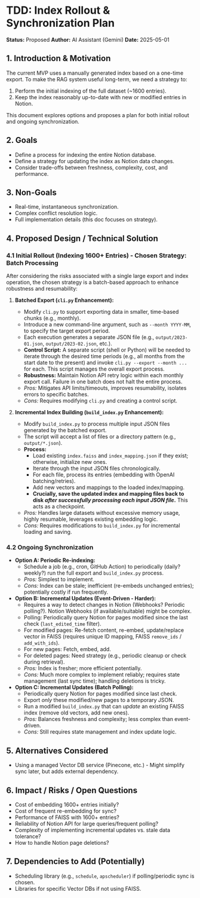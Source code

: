 # TDD: Index Rollout & Synchronization Plan

**Status:** Proposed
**Author:** AI Assistant (Gemini)
**Date:** 2025-05-01

## 1. Introduction & Motivation

The current MVP uses a manually generated index based on a one-time export. To make the RAG system useful long-term, we need a strategy to:
1.  Perform the initial indexing of the full dataset (~1600 entries).
2.  Keep the index reasonably up-to-date with new or modified entries in Notion.

This document explores options and proposes a plan for both initial rollout and ongoing synchronization.

## 2. Goals

*   Define a process for indexing the entire Notion database.
*   Define a strategy for updating the index as Notion data changes.
*   Consider trade-offs between freshness, complexity, cost, and performance.

## 3. Non-Goals

*   Real-time, instantaneous synchronization.
*   Complex conflict resolution logic.
*   Full implementation details (this doc focuses on strategy).

## 4. Proposed Design / Technical Solution

### 4.1 Initial Rollout (Indexing 1600+ Entries) - **Chosen Strategy: Batch Processing**

After considering the risks associated with a single large export and index operation, the chosen strategy is a batch-based approach to enhance robustness and resumability:

1.  **Batched Export (`cli.py` Enhancement):**
    *   Modify `cli.py` to support exporting data in smaller, time-based chunks (e.g., monthly).
    *   Introduce a new command-line argument, such as `--month YYYY-MM`, to specify the target export period.
    *   Each execution generates a separate JSON file (e.g., `output/2023-01.json`, `output/2023-02.json`, etc.).
    *   **Control Script:** A separate script (shell or Python) will be needed to iterate through the desired time periods (e.g., all months from the start date to the present) and invoke `cli.py --export --month ...` for each. This script manages the overall export process.
    *   **Robustness:** Maintain Notion API retry logic within each monthly export call. Failure in one batch does not halt the entire process.
    *   *Pros:* Mitigates API limits/timeouts, improves resumability, isolates errors to specific batches.
    *   *Cons:* Requires modifying `cli.py` and creating a control script.

2.  **Incremental Index Building (`build_index.py` Enhancement):**
    *   Modify `build_index.py` to process multiple input JSON files generated by the batched export.
    *   The script will accept a list of files or a directory pattern (e.g., `output/*.json`).
    *   **Process:**
        *   Load existing `index.faiss` and `index_mapping.json` if they exist; otherwise, initialize new ones.
        *   Iterate through the input JSON files chronologically.
        *   For each file, process its entries (embedding with OpenAI batching/retries).
        *   Add new vectors and mappings to the loaded index/mapping.
        *   **Crucially, save the updated index and mapping files back to disk *after successfully processing each input JSON file*.** This acts as a checkpoint.
    *   *Pros:* Handles large datasets without excessive memory usage, highly resumable, leverages existing embedding logic.
    *   *Cons:* Requires modifications to `build_index.py` for incremental loading and saving.

### 4.2 Ongoing Synchronization

*   **Option A: Periodic Re-indexing:**
    *   Schedule a job (e.g., cron, GitHub Action) to periodically (daily? weekly?) run the full export and `build_index.py` process.
    *   *Pros:* Simplest to implement.
    *   *Cons:* Index can be stale; inefficient (re-embeds unchanged entries); potentially costly if run frequently.
*   **Option B: Incremental Updates (Event-Driven - Harder):**
    *   Requires a way to detect changes in Notion (Webhooks? Periodic polling?). Notion Webhooks (if available/suitable) might be complex.
    *   Polling: Periodically query Notion for pages modified since the last check (`last_edited_time` filter).
    *   For modified pages: Re-fetch content, re-embed, update/replace vector in FAISS (requires unique ID mapping, FAISS `remove_ids` / `add_with_ids`).
    *   For new pages: Fetch, embed, add.
    *   For deleted pages: Need strategy (e.g., periodic cleanup or check during retrieval).
    *   *Pros:* Index is fresher; more efficient potentially.
    *   *Cons:* Much more complex to implement reliably; requires state management (last sync time); handling deletions is tricky.
*   **Option C: Incremental Updates (Batch Polling):**
    *   Periodically query Notion for pages modified since last check.
    *   Export *only* these modified/new pages to a temporary JSON.
    *   Run a modified `build_index.py` that can *update* an existing FAISS index (remove old vectors, add new ones).
    *   *Pros:* Balances freshness and complexity; less complex than event-driven.
    *   *Cons:* Still requires state management and index update logic.

## 5. Alternatives Considered

*   Using a managed Vector DB service (Pinecone, etc.) - Might simplify sync later, but adds external dependency.

## 6. Impact / Risks / Open Questions

*   Cost of embedding 1600+ entries initially?
*   Cost of frequent re-embedding for sync?
*   Performance of FAISS with 1600+ entries?
*   Reliability of Notion API for large queries/frequent polling?
*   Complexity of implementing incremental updates vs. stale data tolerance?
*   How to handle Notion page deletions?

## 7. Dependencies to Add (Potentially)

*   Scheduling library (e.g., `schedule`, `apscheduler`) if polling/periodic sync is chosen.
*   Libraries for specific Vector DBs if not using FAISS. 